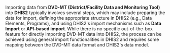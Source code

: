 Importing data from **DVD-MT (District/Facility Data and Monitoring Tool)** into **DHIS2** typically involves several steps, which may include preparing the data for import, defining the appropriate structure in DHIS2 (e.g., Data Elements, Programs), and using DHIS2's import mechanisms such as **Data Import** or **API-based import**. While there is no specific out-of-the-box feature for directly importing DVD-MT data into DHIS2, the process can be achieved using general import functionalities in DHIS2 and requires some mapping between the DVD-MT data format and DHIS2's data model.

